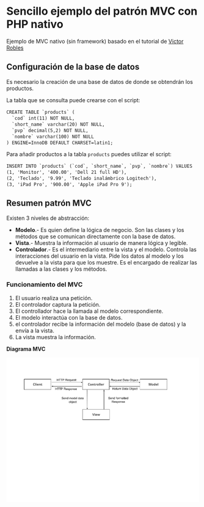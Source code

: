 # Sencillo ejemplo del patrón MVC con PHP nativo
Ejemplo de MVC nativo (sin framework) basado en el tutorial de [Victor Robles](https://victorroblesweb.es/2013/11/18/tutorial-mvc-en-php-nativo/)

## Configuración de la base de datos
Es necesario la creación de una base de datos de donde se obtendrán los productos. 

La tabla que se consulta puede crearse con el script:

```
CREATE TABLE `products` (
  `cod` int(11) NOT NULL,
  `short_name` varchar(20) NOT NULL,
  `pvp` decimal(5,2) NOT NULL,
  `nombre` varchar(100) NOT NULL
) ENGINE=InnoDB DEFAULT CHARSET=latin1;
```

Para añadir productos a la tabla ```products``` puedes utilizar el script:

```
INSERT INTO `products` (`cod`, `short_name`, `pvp`, `nombre`) VALUES
(1, 'Monitor', '400.00', 'Dell 21 full HD'),
(2, 'Teclado', '9.99', 'Teclado inalámbrico Logitech'),
(3, 'iPad Pro', '900.00', 'Apple iPad Pro 9');
```

## Resumen patrón MVC

Existen 3 niveles de abstracción:

* **Modelo**.- Es quien define la lógica de negocio. Son las clases y los métodos que se comunican directamente con la base de datos.
* **Vista**.- Muestra la información al usuario de manera lógica y legible.
* **Controlador**.- Es el intermediario entre la vista y el modelo. Controla las interacciones del usuario en la vista. Pide los datos
al modelo y los devuelve a la vista para que los muestre. Es el encargado de realizar las llamadas a las clases y los métodos.

### Funcionamiento del MVC

1. El usuario realiza una petición.
2. El controlador captura la petición.
3. El controllador hace la llamada al modelo correspondiente.
4. El modelo interactúa con la base de datos.
5. el controlador recibe la información del modelo (base de datos) y la envía a la vista.
6. La vista muestra la información.

**Diagrama MVC**

![](mvc-diagram.png) 

